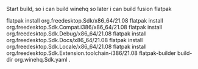 Start build, so i can build winehq so later i can build fusion flatpak

flatpak install org.freedesktop.Sdk/x86_64/21.08
flatpak install org.freedesktop.Sdk.Compat.i386/x86_64/21.08
flatpak install org.freedesktop.Sdk.Debug/x86_64/21.08
flatpak install org.freedesktop.Sdk.Docs/x86_64/21.08
flatpak install org.freedesktop.Sdk.Locale/x86_64/21.08
flatpak install org.freedesktop.Sdk.Extension.toolchain-i386/21.08
flatpak-builder build-dir org.winehq.Sdk.yaml .

